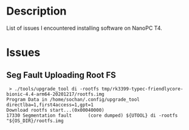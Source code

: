 # Description

List of issues I encountered installing software on NanoPC T4.

# Issues

## Seg Fault Uploading Root FS

```
 > ./tools/upgrade_tool di -rootfs tmp/rk3399-typec-friendlycore-bionic-4.4-arm64-20201217/rootfs.img
Program Data in /home/sochan/.config/upgrade_tool
directlba=1,first4access=1,gpt=1
Download rootfs start...(0x00040000)
17330 Segmentation fault      (core dumped) ${UTOOL} di -rootfs "${OS_DIR}/rootfs.img
```
